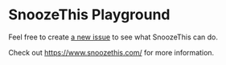 # SnoozeThis Playground
Feel free to create [a new issue](https://github.com/SnoozeThis/playground/issues/new?body=%40SnoozeThis+wait+1+minute+-%3E+close&title=First+try) to see what SnoozeThis can do.

Check out https://www.snoozethis.com/ for more information.
